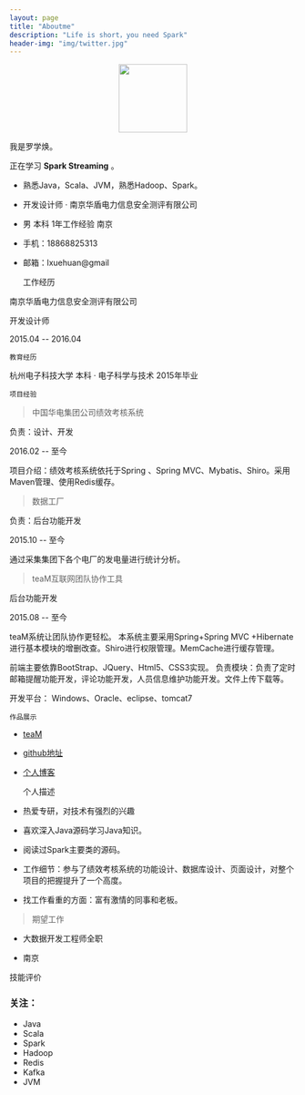 ```yaml
---
layout: page
title: "Aboutme"
description: "Life is short，you need Spark"
header-img: "img/twitter.jpg"
---
```



<center>
    <p><img src="http://img.blog.csdn.net/20160422150216341" width="120" align="center"></p>
</center>

我是罗学焕。

正在学习 **Spark Streaming** 。

- 熟悉Java，Scala、JVM，熟悉Hadoop、Spark。

- 开发设计师 · 南京华盾电力信息安全测评有限公司

- 男   本科  1年工作经验   南京

- 手机：18868825313   

- 邮箱：lxuehuan@gmail


	工作经历

南京华盾电力信息安全测评有限公司

开发设计师

2015.04 -- 2016.04

	教育经历

杭州电子科技大学
本科 · 电子科学与技术
2015年毕业

	项目经验

>中国华电集团公司绩效考核系统

负责：设计、开发

2016.02 -- 至今

项目介绍：绩效考核系统依托于Spring 、Spring MVC、Mybatis、Shiro。采用Maven管理、使用Redis缓存。

>数据工厂


负责：后台功能开发

2015.10 -- 至今

通过采集集团下各个电厂的发电量进行统计分析。

>teaM互联网团队协作工具

后台功能开发

2015.08 -- 至今

teaM系统让团队协作更轻松。
本系统主要采用Spring+Spring MVC +Hibernate进行基本模块的增删改查。Shiro进行权限管理。MemCache进行缓存管理。

前端主要依靠BootStrap、JQuery、Html5、CSS3实现。
负责模块：负责了定时邮箱提醒功能开发，评论功能开发，人员信息维护功能开发。文件上传下载等。

开发平台： Windows、Oracle、eclipse、tomcat7


	作品展示

- [teaM](http://t.cn/RqCYOAZ)
 
- [github地址](http://github.com/luoxuehuan)
 
- [个人博客](http://www.luoxuehuan.com)

	个人描述

- 热爱专研，对技术有强烈的兴趣
- 喜欢深入Java源码学习Java知识。

- 阅读过Spark主要类的源码。

- 工作细节：参与了绩效考核系统的功能设计、数据库设计、页面设计，对整个项目的把握提升了一个高度。

- 找工作看重的方面：富有激情的同事和老板。

>期望工作

- 大数据开发工程师全职

- 南京


技能评价

### 关注：

- Java
- Scala
- Spark
- Hadoop
- Redis
- Kafka
- JVM









